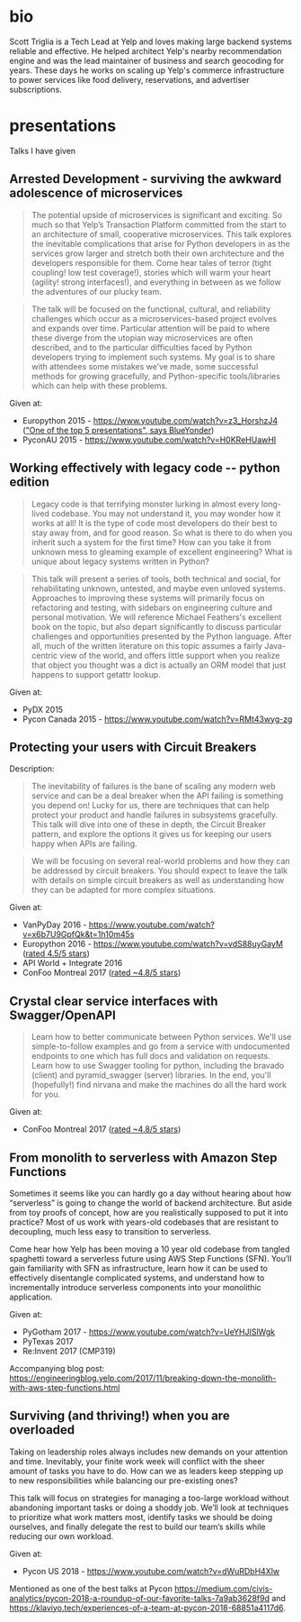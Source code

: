 # bio

Scott Triglia is a Tech Lead at Yelp and loves making large backend systems reliable and effective. He helped architect Yelp's nearby recommendation engine and was the lead maintainer of business and search geocoding for years. These days he works on scaling up Yelp's commerce infrastructure to power services like food delivery, reservations, and advertiser subscriptions.

# presentations
Talks I have given

## Arrested Development - surviving the awkward adolescence of microservices

> The potential upside of microservices is significant and exciting. So much so that Yelp’s Transaction Platform committed from the start to an architecture of small, cooperative microservices. This talk explores the inevitable complications that arise for Python developers in as the services grow larger and stretch both their own architecture and the developers responsible for them. Come hear tales of terror (tight coupling! low test coverage!), stories which will warm your heart (agility! strong interfaces!), and everything in between as we follow the adventures of our plucky team.

> The talk will be focused on the functional, cultural, and reliability challenges which occur as a microservices-based project evolves and expands over time. Particular attention will be paid to where these diverge from the utopian way microservices are often described, and to the particular difficulties faced by Python developers trying to implement such systems. My goal is to share with attendees some mistakes we’ve made, some successful methods for growing gracefully, and Python-specific tools/libraries which can help with these problems.

Given at:

* Europython 2015 - https://www.youtube.com/watch?v=z3_HorshzJ4 (["One of the top 5 presentations", says BlueYonder](https://blog-e.blue-yonder.com/europython-the-five-best-presentations/))
* PyconAU 2015 - https://www.youtube.com/watch?v=H0KReHUawHI

## Working effectively with legacy code -- python edition

> Legacy code is that terrifying monster lurking in almost every long-lived codebase. You may not understand it, you may wonder how it works at all! It is the type of code most developers do their best to stay away from, and for good reason. So what is there to do when you inherit such a system for the first time? How can you take it from unknown mess to gleaming example of excellent engineering? What is unique about legacy systems written in Python?

> This talk will present a series of tools, both technical and social, for rehabilitating unknown, untested, and maybe even unloved systems. Approaches to improving these systems will primarily focus on refactoring and testing, with sidebars on engineering culture and personal motivation. We will reference Michael Feathers's excellent book on the topic, but also depart significantly to discuss particular challenges and opportunities presented by the Python language. After all, much of the written literature on this topic assumes a fairly Java-centric view of the world, and offers little support when you realize that object you thought was a dict is actually an ORM model that just happens to support getattr lookup.

Given at:

* PyDX 2015
* Pycon Canada 2015 - https://www.youtube.com/watch?v=RMt43wyg-zg

## Protecting your users with Circuit Breakers

Description:

> The inevitability of failures is the bane of scaling any modern web service and can be a deal breaker when the API failing is something you depend on! Lucky for us, there are techniques that can help protect your product and handle failures in subsystems gracefully. This talk will dive into one of these in depth, the Circuit Breaker pattern, and explore the options it gives us for keeping our users happy when APIs are failing.

> We will be focusing on several real-world problems and how they can be addressed by circuit breakers. You should expect to leave the talk with details on simple circuit breakers as well as understanding how they can be adapted for more complex situations.

Given at:

* VanPyDay 2016 - https://www.youtube.com/watch?v=x6b7U9GpfQk&t=1h10m45s
* Europython 2016 - https://www.youtube.com/watch?v=vdS88uyGayM ([rated 4.5/5 stars](http://imgur.com/a/Vj3Sl))
* API World + Integrate 2016
* ConFoo Montreal 2017 ([rated ~4.8/5 stars](confoo_circuitbreakers_audience_feedback.pdf))

## Crystal clear service interfaces with Swagger/OpenAPI

> Learn how to better communicate between Python services. We'll use simple-to-follow examples and go from a service with undocumented endpoints to one which has full docs and validation on requests. Learn how to use Swagger tooling for python, including the bravado (client) and pyramid_swagger (server) libraries. In the end, you'll (hopefully!) find nirvana and make the machines do all the hard work for you.

Given at:

* ConFoo Montreal 2017 ([rated ~4.8/5 stars](confoo_swagger_audience_feedback.pdf))

## From monolith to serverless with Amazon Step Functions

Sometimes it seems like you can hardly go a day without hearing about how “serverless” is going to change the world of backend architecture. But aside from toy proofs of concept, how are you realistically supposed to put it into practice? Most of us work with years-old codebases that are resistant to decoupling, much less easy to transition to serverless.

Come hear how Yelp has been moving a 10 year old codebase from tangled spaghetti toward a serverless future using AWS Step Functions (SFN). You’ll gain familiarity with SFN as infrastructure, learn how it can be used to effectively disentangle complicated systems, and understand how to incrementally introduce serverless components into your monolithic application.


Given at:

* PyGotham 2017 - https://www.youtube.com/watch?v=UeYHJISlWgk
* PyTexas 2017
* Re:Invent 2017 (CMP319)

Accompanying blog post: https://engineeringblog.yelp.com/2017/11/breaking-down-the-monolith-with-aws-step-functions.html

## Surviving (and thriving!) when you are overloaded

Taking on leadership roles always includes new demands on your attention and time. Inevitably, your finite work week will conflict with the sheer amount of tasks you have to do. How can we as leaders keep stepping up to new responsibilities while balancing our pre-existing ones?

This talk will focus on strategies for managing a too-large workload without abandoning important tasks or doing a shoddy job. We’ll look at techniques to prioritize what work matters most, identify tasks we should be doing ourselves, and finally delegate the rest to build our team’s skills while reducing our own workload.

Given at:

* Pycon US 2018 - https://www.youtube.com/watch?v=dWuRDbH4Xlw

Mentioned as one of the best talks at Pycon https://medium.com/civis-analytics/pycon-2018-a-roundup-of-our-favorite-talks-7a9ab3628f9d and https://klaviyo.tech/experiences-of-a-team-at-pycon-2018-68851a4117d6.
